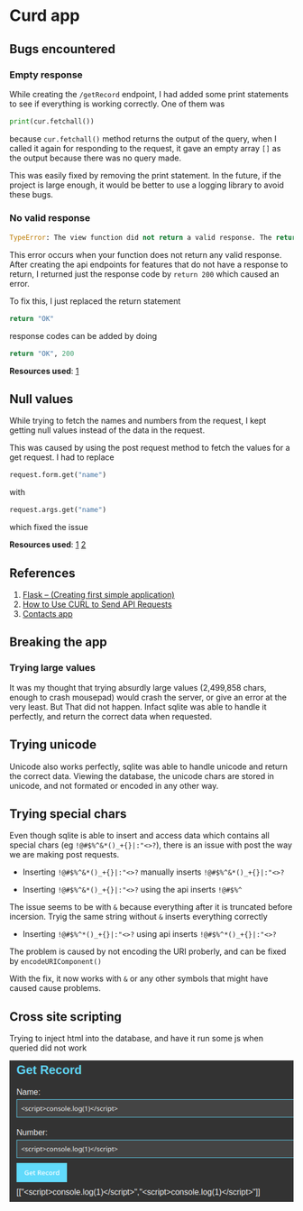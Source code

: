 # Curd app

## Bugs encountered

### Empty response

While creating the `/getRecord` endpoint, I had added some print statements to see if everything is working correctly. One of them was

```python
print(cur.fetchall())
```

because `cur.fetchall()` method returns the output of the query, when I called it again for responding to the request, it gave an empty array `[]` as the output because there was no query made.

This was easily fixed by removing the print statement. In the future, if the project is large enough, it would be better to use a logging library to avoid these bugs.


### No valid response

```python
TypeError: The view function did not return a valid response. The return type must be a string, dict, list, tuple with headers or status, Response instance, or WSGI callable, but it was a int.
```

This error occurs when your function does not return any valid response. After creating the api endpoints for features that do not have a response to return, I returned just the response code by `return 200` which caused an error.

To fix this, I just replaced the return statement 

```python
return "OK"
```
response codes can be added by doing

```python
return "OK", 200
```

**Resources used**: [1](https://stackoverflow.com/questions/73183394/view-function-did-not-return-a-valid-response-the-return-type-must-be-a-string)

## Null values

While trying to fetch the names and numbers from the request, I kept getting null values instead of the data in the request. 

This was caused by using the post request method to fetch the values for a get request. I had to replace 

```python
request.form.get("name")
```
with 
```python
request.args.get("name")
```
which fixed the issue

**Resources used**: [1](https://stackoverflow.com/questions/10434599/get-the-data-received-in-a-flask-request) [2](https://www.geeksforgeeks.org/get-the-data-received-in-a-flask-request/)


## References

1. [Flask – (Creating first simple application)](https://www.geeksforgeeks.org/flask-creating-first-simple-application/)
2. [ How to Use CURL to Send API Requests ](https://devqa.io/curl-sending-api-requests/)
3. [Contacts app](https://github.com/HACKER097/Contacts-app)


## Breaking the app

### Trying large values

It was my thought that trying absurdly large values (2,499,858 chars, enough to crash mousepad) would crash the server, or give an error at the very least. But That did not happen. Infact sqlite was able to handle it perfectly, and return the correct data when requested.

## Trying unicode

Unicode also works perfectly, sqlite was able to handle unicode and return the correct data. Viewing the database, the unicode chars are stored in unicode, and not formated or encoded in any other way.

## Trying special chars

Even though sqlite is able to insert and access data which contains all special chars (eg `!@#$%^&*()_+{}|:"<>?`), there is an issue with post the way we are making post requests.

* Inserting `!@#$%^&*()_+{}|:"<>?` manually inserts `!@#$%^&*()_+{}|:"<>?`

* Inserting `!@#$%^&*()_+{}|:"<>?` using the api inserts `!@#$%^`

The issue seems to be with `&` because everything after it is truncated before incersion. Tryig the same string without `&` inserts everything correctly

* Inserting `!@#$%^*()_+{}|:"<>?` using api inserts `!@#$%^*()_+{}|:"<>?`

The problem is caused by not encoding the URI proberly, and can be fixed by `encodeURIComponent()`

With the fix, it now works with `&` or any other symbols that might have caused cause problems.

## Cross site scripting

Trying to inject html into the database, and have it run some js when queried did not work

![Alt text](image.png)

